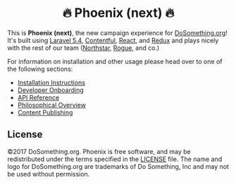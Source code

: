 <h1 align="center">🔥 Phoenix (next) 🔥</h1>


This is __Phoenix (next)__, the new campaign experience for [DoSomething.org](https://www.dosomething.org)! It's built using [Laravel 5.4](https://laravel.com/docs/5.4), [Contentful](https://www.contentful.com), [React](https://reactjs.com/), and [Redux](http://redux.js.org) and plays nicely with the rest of our team ([Northstar](https://github.com/DoSomething/northstar), [Rogue](https://github.com/DoSomething/rogue), and co.)

For information on installation and other usage please head over to one of the following sections:
- [Installation Instructions](development/installation.md)
- [Developer Onboarding](development/developer_onbaording.md)
- [API Reference](api-reference/README.md)
- [Philosophical Overview](philosophical-overview/README.md)
- [Content Publishing](content-publishing/README.md)


## License
&copy;2017 DoSomething.org. Phoenix is free software, and may be redistributed under the terms specified
in the [LICENSE](https://github.com/DoSomething/phoenix/blob/dev/LICENSE) file. The name and logo for
DoSomething.org are trademarks of Do Something, Inc and may not be used without permission.
